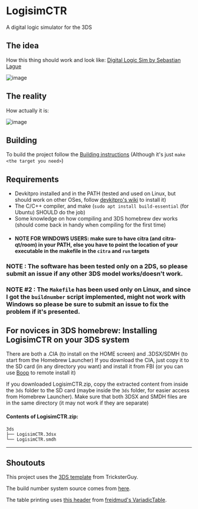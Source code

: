 # LogisimCTR
A digital logic simulator for the 3DS

## The idea
How this thing should work and look like: [Digital Logic Sim by Sebastian Lague](https://sebastian.itch.io/digital-logic-sim)

![image](https://github.com/RepubblicaTech/LogisimCTR/assets/76620155/d3b4ceba-2e84-4af8-839e-9b100a4bebbf)


## The reality
How actually it is: 

![image](https://github.com/RepubblicaTech/LogisimCTR/assets/76620155/b7188138-1b87-4c5f-a858-d84e7e183686)

## Building
To build the project follow the [Building instructions](Building.md) (Although it's just `make <the target you need>`)

## Requirements
- Devkitpro installed and in the PATH (tested and used on Linux, but should work on other OSes, follow [devkitpro's wiki](https://devkitpro.org/wiki/Getting_Started) to install it)
- The C/C++ compiler, and make (`sudo apt install build-essential` (for Ubuntu) SHOULD do the job)
- Some knowledge on how compiling and 3DS homebrew dev works (should come back in handy when compiling for the first time)
- #### NOTE FOR WINDOWS USERS: make sure to have citra (and citra-qt/room) in your PATH, else you have to point the location of your executable in the makefile in the `citra` and `run` targets

### NOTE : The software has been tested only on a 2DS, so please submit an issue if any other 3DS model works/doesn't work.
### NOTE #2 : The `Makefile` has been used only on Linux, and since I got the `buildnumber` script implemented, might not work with Windows so please be sure to submit an issue to fix the problem if it's presented.

## For novices in 3DS homebrew: Installing LogisimCTR on your 3DS system

There are both a .CIA (to install on the HOME screen) and .3DSX/SDMH (to start from the Homebrew Launcher)
If you download the CIA, just copy it to the SD card (in any directory you want) and install it from FBI (or you can use [Boop](https://github.com/miltoncandelero/Boop) to remote install it)

If you downloaded LogisimCTR.zip, copy the extracted content from inside the `3ds` folder to the SD card (maybe inside the `3ds` folder, for easier access from Homebrew Launcher). Make sure that both 3DSX and SMDH files are in the same directory (it may not work if they are separate)

#### Contents of LogisimCTR.zip:
```
3ds
├── LogisimCTR.3dsx
└── LogisimCTR.smdh
```

__________________________________________________________________________________________________________

## Shoutouts

This project uses the [3DS template](https://github.com/TricksterGuy/3ds-template) from TricksterGuy.

The build number system source comes from [here](https://buildnumber.sourceforge.net/).

The table printing uses [this header](https://github.com/friedmud/variadic_table/blob/master/include/VariadicTable.h) from [freidmud's VariadicTable](https://github.com/friedmud/variadic_table).
